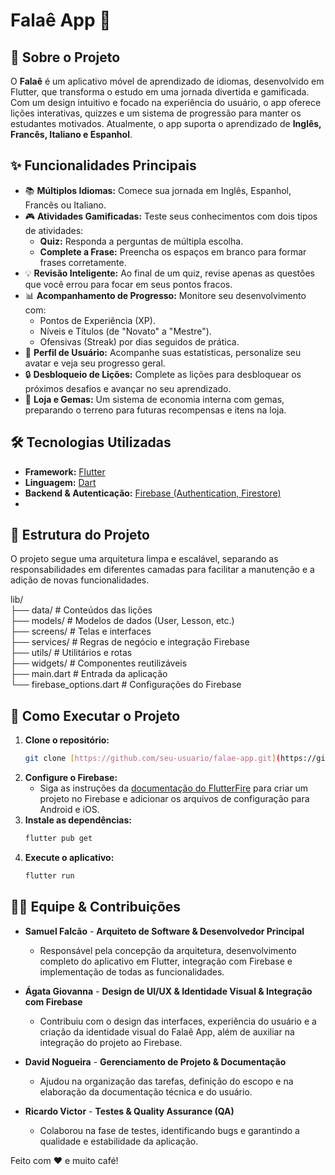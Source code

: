# Falaê App 🚀

## 💬 Sobre o Projeto

O **Falaê** é um aplicativo móvel de aprendizado de idiomas, desenvolvido em Flutter, que transforma o estudo em uma jornada divertida e gamificada. Com um design intuitivo e focado na experiência do usuário, o app oferece lições interativas, quizzes e um sistema de progressão para manter os estudantes motivados.
Atualmente, o app suporta o aprendizado de **Inglês, Francês, Italiano e Espanhol**.


## ✨ Funcionalidades Principais

* 📚 **Múltiplos Idiomas:** Comece sua jornada em Inglês, Espanhol, Francês ou Italiano.
* 🎮 **Atividades Gamificadas:** Teste seus conhecimentos com dois tipos de atividades:
    * **Quiz:** Responda a perguntas de múltipla escolha.
    * **Complete a Frase:** Preencha os espaços em branco para formar frases corretamente.
* 💡 **Revisão Inteligente:** Ao final de um quiz, revise apenas as questões que você errou para focar em seus pontos fracos.
* 📊 **Acompanhamento de Progresso:** Monitore seu desenvolvimento com:
    * Pontos de Experiência (XP).
    * Níveis e Títulos (de "Novato" a "Mestre").
    * Ofensivas (Streak) por dias seguidos de prática.
* 👤 **Perfil de Usuário:** Acompanhe suas estatísticas, personalize seu avatar e veja seu progresso geral.
* 🔒 **Desbloqueio de Lições:** Complete as lições para desbloquear os próximos desafios e avançar no seu aprendizado.
* 🛒 **Loja e Gemas:** Um sistema de economia interna com gemas, preparando o terreno para futuras recompensas e itens na loja.

## 🛠️ Tecnologias Utilizadas

* **Framework:** [Flutter](https://flutter.dev/)
* **Linguagem:** [Dart](https://dart.dev/)
* **Backend & Autenticação:** [Firebase (Authentication, Firestore)](https://firebase.google.com/)
* 
## 📂 Estrutura do Projeto

O projeto segue uma arquitetura limpa e escalável, separando as responsabilidades em diferentes camadas para facilitar a manutenção e a adição de novas funcionalidades.

lib/  
├── data/ # Conteúdos das lições  
├── models/ # Modelos de dados (User, Lesson, etc.)  
├── screens/ # Telas e interfaces  
├── services/ # Regras de negócio e integração Firebase  
├── utils/ # Utilitários e rotas  
├── widgets/ # Componentes reutilizáveis  
├── main.dart # Entrada da aplicação   
└── firebase_options.dart # Configurações do Firebase  

## 🚀 Como Executar o Projeto

1.  **Clone o repositório:**
    ```sh
    git clone [https://github.com/seu-usuario/falae-app.git](https://github.com/seu-usuario/falae-app.git)
    ```
2.  **Configure o Firebase:**
    * Siga as instruções da [documentação do FlutterFire](https://firebase.flutter.dev/docs/overview) para criar um projeto no Firebase e adicionar os arquivos de configuração para Android e iOS.
3.  **Instale as dependências:**
    ```sh
    flutter pub get
    ```
4.  **Execute o aplicativo:**
    ```sh
    flutter run
    ```

## 👨‍💻 Equipe & Contribuições

* **Samuel Falcão** - **Arquiteto de Software & Desenvolvedor Principal**
    * Responsável pela concepção da arquitetura, desenvolvimento completo do aplicativo em Flutter, integração com Firebase e implementação de todas as funcionalidades.

* **Ágata Giovanna** - **Design de UI/UX & Identidade Visual & Integração com Firebase**
    * Contribuiu com o design das interfaces, experiência do usuário e a criação da identidade visual do Falaê App, além de auxiliar na integração do projeto ao Firebase.

* **David Nogueira** - **Gerenciamento de Projeto & Documentação**
    * Ajudou na organização das tarefas, definição do escopo e na elaboração da documentação técnica e do usuário.

* **Ricardo Victor** - **Testes & Quality Assurance (QA)**
    * Colaborou na fase de testes, identificando bugs e garantindo a qualidade e estabilidade da aplicação.

Feito com ❤️ e muito café!
